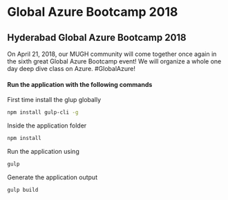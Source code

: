 # Global Azure Bootcamp 2018

## Hyderabad Global Azure Bootcamp 2018
On April 21, 2018, our MUGH community will come together once again in the sixth great Global Azure Bootcamp event! We will organize a whole one day deep dive class on Azure. #GlobalAzure!


#### Run the application with the following commands
First time install the glup globally

```bash
npm install gulp-cli -g
```

Inside the application folder
```bash
npm install
```

Run the application using
```bash
gulp
```

Generate the application output
```bash
gulp build
```   
